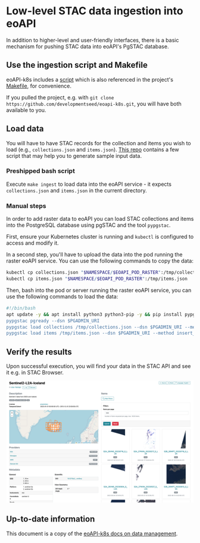 # Low-level STAC data ingestion into eoAPI

In addition to higher-level and user-friendly interfaces, there is a basic mechanism for pushing STAC data into eoAPI's PgSTAC database.

## Use the ingestion script and Makefile

eoAPI-k8s includes a [script](https://github.com/developmentseed/eoapi-k8s/blob/main/ingest.sh) which is also
referenced in the project's [Makefile](https://github.com/developmentseed/eoapi-k8s/blob/main/Makefile), for convenience.

If you pulled the project, e.g. with `git clone https://github.com/developmentseed/eoapi-k8s.git`, you will have both available to you.

## Load data

You will have to have STAC records for the collection and items you wish to load (e.g., `collections.json` and `items.json`).
[This repo](https://github.com/vincentsarago/MAXAR_opendata_to_pgstac) contains a few script that may help you to generate sample input data.

### Preshipped bash script

Execute `make ingest` to load data into the eoAPI service - it expects `collections.json` and `items.json` in the current directory.

### Manual steps

In order to add raster data to eoAPI you can load STAC collections and items into the PostgreSQL database using pgSTAC and the tool `pypgstac`.

First, ensure your Kubernetes cluster is running and `kubectl` is configured to access and modify it.

In a second step, you'll have to upload the data into the pod running the raster eoAPI service. You can use the following commands to copy the data:

```bash
kubectl cp collections.json "$NAMESPACE/$EOAPI_POD_RASTER":/tmp/collections.json
kubectl cp items.json "$NAMESPACE/$EOAPI_POD_RASTER":/tmp/items.json
```
Then, bash into the pod or server running the raster eoAPI service, you can use the following commands to load the data:

```bash
#!/bin/bash
apt update -y && apt install python3 python3-pip -y && pip install pypgstac[psycopg]';
pypgstac pgready --dsn $PGADMIN_URI
pypgstac load collections /tmp/collections.json --dsn $PGADMIN_URI --method insert_ignore
pypgstac load items /tmp/items.json --dsn $PGADMIN_URI --method insert_ignore
```

## Verify the results

Upon successful execution, you will find your data in the STAC API and see it e.g. in STAC Browser.

![Screenshot of STAC Browser with example collection](../img/screenshot-stac-browser-sentinel-2-demo.png)


## Up-to-date information

This document is a copy of the [eoAPI-k8s docs on data management](https://github.com/developmentseed/eoapi-k8s/blob/main/docs/manage-data.md).
